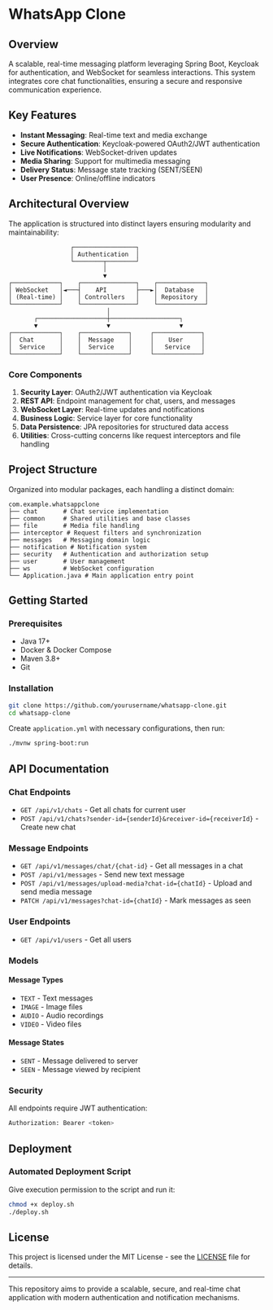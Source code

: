 # WhatsApp Clone

## Overview

A scalable, real-time messaging platform leveraging Spring Boot, Keycloak for authentication, and WebSocket for seamless interactions. This system integrates core chat functionalities, ensuring a secure and responsive communication experience.

## Key Features

- **Instant Messaging**: Real-time text and media exchange
- **Secure Authentication**: Keycloak-powered OAuth2/JWT authentication
- **Live Notifications**: WebSocket-driven updates
- **Media Sharing**: Support for multimedia messaging
- **Delivery Status**: Message state tracking (SENT/SEEN)
- **User Presence**: Online/offline indicators

## Architectural Overview

The application is structured into distinct layers ensuring modularity and maintainability:

```
                 ┌─────────────────┐
                 │ Authentication  │
                 └────────┬────────┘
                          │
                          ▼
┌─────────────┐    ┌───────────────┐    ┌─────────────┐
│ WebSocket   │◄───┤    API        ├───►│  Database   │
│ (Real-time) │    │ Controllers   │    │ Repository  │
└─────────────┘    └───────────────┘    └─────────────┘
                           │
       ┌───────────────────┼───────────────────┐
       ▼                   ▼                   ▼
┌─────────────┐    ┌─────────────┐     ┌─────────────┐
│  Chat       │    │  Message    │     │    User     │
│  Service    │    │  Service    │     │   Service   │
└─────────────┘    └─────────────┘     └─────────────┘
```

### Core Components

1. **Security Layer**: OAuth2/JWT authentication via Keycloak
2. **REST API**: Endpoint management for chat, users, and messages
3. **WebSocket Layer**: Real-time updates and notifications
4. **Business Logic**: Service layer for core functionality
5. **Data Persistence**: JPA repositories for structured data access
6. **Utilities**: Cross-cutting concerns like request interceptors and file handling

## Project Structure

Organized into modular packages, each handling a distinct domain:

```
com.example.whatsappclone
├── chat       # Chat service implementation
├── common     # Shared utilities and base classes
├── file       # Media file handling
├── interceptor # Request filters and synchronization
├── messages   # Messaging domain logic
├── notification # Notification system
├── security   # Authentication and authorization setup
├── user       # User management
├── ws         # WebSocket configuration
└── Application.java # Main application entry point
```

## Getting Started

### Prerequisites

- Java 17+
- Docker & Docker Compose
- Maven 3.8+
- Git

### Installation

```bash
git clone https://github.com/yourusername/whatsapp-clone.git
cd whatsapp-clone
```

Create `application.yml` with necessary configurations, then run:

```bash
./mvnw spring-boot:run
```

## API Documentation
### Chat Endpoints

- `GET /api/v1/chats` - Get all chats for current user
- `POST /api/v1/chats?sender-id={senderId}&receiver-id={receiverId}` - Create new chat

### Message Endpoints

- `GET /api/v1/messages/chat/{chat-id}` - Get all messages in a chat
- `POST /api/v1/messages` - Send new text message
- `POST /api/v1/messages/upload-media?chat-id={chatId}` - Upload and send media message
- `PATCH /api/v1/messages?chat-id={chatId}` - Mark messages as seen

### User Endpoints

- `GET /api/v1/users` - Get all users

### Models

#### Message Types

- `TEXT` - Text messages
- `IMAGE` - Image files
- `AUDIO` - Audio recordings
- `VIDEO` - Video files

#### Message States

- `SENT` - Message delivered to server
- `SEEN` - Message viewed by recipient

### Security

All endpoints require JWT authentication:

```bash
Authorization: Bearer <token>
```

## Deployment

### Automated Deployment Script

Give execution permission to the script and run it:

```bash
chmod +x deploy.sh
./deploy.sh
```

## License

This project is licensed under the MIT License - see the [LICENSE](https://chatgpt.com/c/LICENSE) file for details.

---

This repository aims to provide a scalable, secure, and real-time chat application with modern authentication and notification mechanisms.
